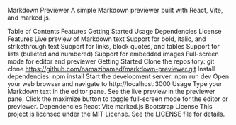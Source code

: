 Markdown Previewer
A simple Markdown previewer built with React, Vite, and marked.js.

Table of Contents
Features
Getting Started
Usage
Dependencies
License
Features
Live preview of Markdown text
Support for bold, italic, and strikethrough text
Support for links, block quotes, and tables
Support for lists (bulleted and numbered)
Support for embedded images
Full-screen mode for editor and previewer
Getting Started
Clone the repository: git clone https://github.com/namazihamed/markdown-previewer.git
Install dependencies: npm install
Start the development server: npm run dev
Open your web browser and navigate to http://localhost:3000
Usage
Type your Markdown text in the editor pane.
See the live preview in the previewer pane.
Click the maximize button to toggle full-screen mode for the editor or previewer.
Dependencies
React
Vite
marked.js
Bootstrap
License
This project is licensed under the MIT License. See the LICENSE file for details.
